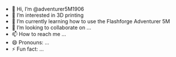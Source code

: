 - 👋 Hi, I’m @adventurer5M1906
- 👀 I’m interested in 3D printing
- 🌱 I’m currently learning how to use the Flashforge Adventurer 5M
- 💞️ I’m looking to collaborate on ...
- 📫 How to reach me ...
- 😄 Pronouns: ...
- ⚡ Fun fact: ...

<!---
adventurer5M1906/adventurer5M1906 is a ✨ special ✨ repository because its `README.md` (this file) appears on your GitHub profile.
You can click the Preview link to take a look at your changes.
--->
